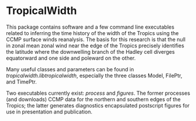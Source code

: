 #  TropicalWidth

This package contains software and a few command line executables related to 
inferring the time history of the width of the Tropics using the CCMP 
surface winds reanalysis. The basis for this research is that the null in 
zonal mean zonal wind near the edge of the Tropics precisely identifies 
the latitude where the downwelling branch of the Hadley cell diverges 
equatorward and one side and poleward on the other. 

Many useful classes and parameters can be found in _tropicalwidth.libtropicalwidth_, 
especially the three classes Model, FilePtr, and TimePtr. 

Two executables currently exist: _process_ and _figures_. The former processes 
(and downloads) CCMP data for the northern and southern edges of the Tropics; 
the latter generates diagnostics encapsulated postscript figures for use in 
presentation and publication. 

